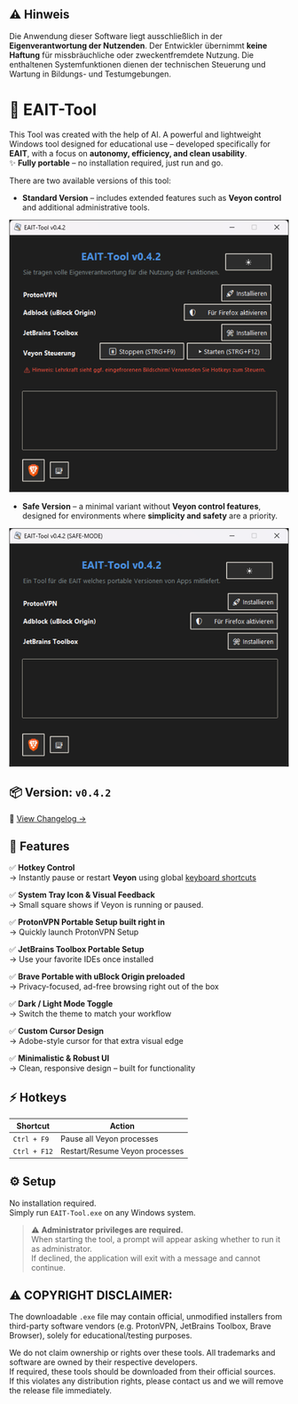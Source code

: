 
## ⚠️ Hinweis
Die Anwendung dieser Software liegt ausschließlich in der **Eigenverantwortung der Nutzenden**. Der Entwickler übernimmt **keine Haftung** für missbräuchliche oder zweckentfremdete Nutzung. Die enthaltenen Systemfunktionen dienen der technischen Steuerung und Wartung in Bildungs- und Testumgebungen.



# 🚀 EAIT-Tool

This Tool was created with the help of AI. A powerful and lightweight Windows tool designed for educational use – developed specifically for **EAIT**, with a focus on **autonomy, efficiency, and clean usability**.  
✨ **Fully portable** – no installation required, just run and go.

There are two available versions of this tool:

- **Standard Version** – includes extended features such as **Veyon control** and additional administrative tools.

![EAIT Tool Screenshot](./screenshot.png)

- **Safe Version** – a minimal variant without **Veyon control features**, designed for environments where **simplicity and safety** are a priority.

![EAIT Tool Screenshot](./screenshot_safeversion.png)



## 📦 Version: `v0.4.2`  
📜 [View Changelog →](./CHANGELOG.md)



## 🧠 Features

✅ **Hotkey Control**  
→ Instantly pause or restart **Veyon** using global [keyboard shortcuts](https://github.com/Androidlate/EAIT-Tool?tab=readme-ov-file#-hotkeys)

✅ **System Tray Icon & Visual Feedback**  
→ Small square shows if Veyon is running or paused.

✅ **ProtonVPN Portable Setup built right in**  
→ Quickly launch ProtonVPN Setup

✅ **JetBrains Toolbox Portable Setup**  
→ Use your favorite IDEs once installed

✅ **Brave Portable with uBlock Origin preloaded**  
→ Privacy-focused, ad-free browsing right out of the box

✅ **Dark / Light Mode Toggle**  
→ Switch the theme to match your workflow

✅ **Custom Cursor Design**  
→ Adobe-style cursor for that extra visual edge

✅ **Minimalistic & Robust UI**  
→ Clean, responsive design – built for functionality



## ⚡ Hotkeys

| Shortcut         | Action                            |
|------------------|-----------------------------------|
| `Ctrl + F9`      | Pause all Veyon processes         |
| `Ctrl + F12`     | Restart/Resume Veyon processes    |


## ⚙️ Setup

No installation required.  
Simply run `EAIT-Tool.exe` on any Windows system.

> ⚠️ **Administrator privileges are required.**  
> When starting the tool, a prompt will appear asking whether to run it as administrator.  
> If declined, the application will exit with a message and cannot continue.


## ⚠️ COPYRIGHT DISCLAIMER:
The downloadable `.exe` file may contain official, unmodified installers from third-party software vendors 
(e.g. ProtonVPN, JetBrains Toolbox, Brave Browser), solely for educational/testing purposes.

We do not claim ownership or rights over these tools. All trademarks and software are owned by their respective developers.  
If required, these tools should be downloaded from their official sources.  
If this violates any distribution rights, please contact us and we will remove the release file immediately.
